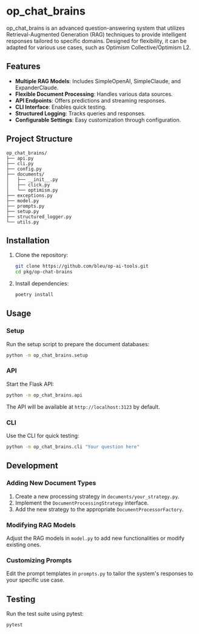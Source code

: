 # op_chat_brains

op_chat_brains is an advanced question-answering system that utilizes Retrieval-Augmented Generation (RAG) techniques to provide intelligent responses tailored to specific domains. Designed for flexibility, it can be adapted for various use cases, such as Optimism Collective/Optimism L2.

## Features

- **Multiple RAG Models**: Includes SimpleOpenAI, SimpleClaude, and ExpanderClaude.
- **Flexible Document Processing**: Handles various data sources.
- **API Endpoints**: Offers predictions and streaming responses.
- **CLI Interface**: Enables quick testing.
- **Structured Logging**: Tracks queries and responses.
- **Configurable Settings**: Easy customization through configuration.

## Project Structure

```
op_chat_brains/
├── api.py
├── cli.py
├── config.py
├── documents/
│   ├── __init__.py
│   ├── click.py
│   └── optimism.py
├── exceptions.py
├── model.py
├── prompts.py
├── setup.py
├── structured_logger.py
└── utils.py
```

## Installation

1. Clone the repository:

   ```bash
   git clone https://github.com/bleu/op-ai-tools.git
   cd pkg/op-chat-brains
   ```

2. Install dependencies:

   ```bash
   poetry install
   ```

## Usage

### Setup

Run the setup script to prepare the document databases:

```bash
python -m op_chat_brains.setup
```

### API

Start the Flask API:

```bash
python -m op_chat_brains.api
```

The API will be available at `http://localhost:3123` by default.

### CLI

Use the CLI for quick testing:

```bash
python -m op_chat_brains.cli "Your question here"
```

## Development

### Adding New Document Types

1. Create a new processing strategy in `documents/your_strategy.py`.
2. Implement the `DocumentProcessingStrategy` interface.
3. Add the new strategy to the appropriate `DocumentProcessorFactory`.

### Modifying RAG Models

Adjust the RAG models in `model.py` to add new functionalities or modify existing ones.

### Customizing Prompts

Edit the prompt templates in `prompts.py` to tailor the system's responses to your specific use case.

## Testing

Run the test suite using pytest:

```bash
pytest
```
